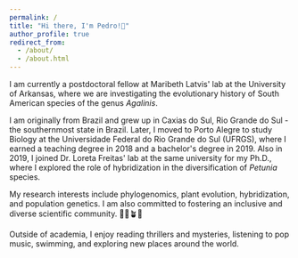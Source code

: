 ```yaml
---
permalink: /
title: "Hi there, I'm Pedro!👋"
author_profile: true
redirect_from: 
  - /about/
  - /about.html
---
```


I am currently a postdoctoral fellow at Maribeth Latvis' lab at the University of Arkansas, where we are investigating the evolutionary history of South American species of the genus *Agalinis*.

I am originally from Brazil and grew up in Caxias do Sul, Rio Grande do Sul - the southernmost state in Brazil. Later, I moved to Porto Alegre to study Biology at the Universidade Federal do Rio Grande do Sul (UFRGS), where I earned a teaching degree in 2018 and a bachelor's degree in 2019. Also in 2019, I joined Dr. Loreta Freitas' lab at the same university for my Ph.D., where I explored the role of hybridization in the diversification of *Petunia* species.

My research interests include phylogenomics, plant evolution, hybridization, and population genetics. I am also committed to fostering an inclusive and diverse scientific community. 🏳️‍🌈🪴🔬

Outside of academia, I enjoy reading thrillers and mysteries, listening to pop music, swimming, and exploring new places around the world.
